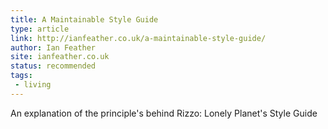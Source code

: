 ```yaml
---
title: A Maintainable Style Guide
type: article
link: http://ianfeather.co.uk/a-maintainable-style-guide/
author: Ian Feather
site: ianfeather.co.uk
status: recommended
tags:
 - living
---
```


An explanation of the principle's behind Rizzo: Lonely Planet's Style Guide
